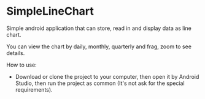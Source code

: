 # SimpleLineChart
Simple android application that can store, read in and display data as line chart.

You can view the chart by daily, monthly, quarterly and frag, zoom to see details.

How to use:
 - Download or clone the project to your computer, then open it by Android Studio, then run the project as common (It's not ask for the special requirements).
 

